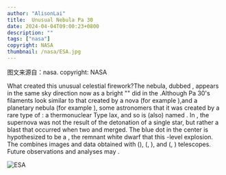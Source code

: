 ```yaml
---
author: "AlisonLai"
title:  Unusual Nebula Pa 30 
date: 2024-04-04T09:00:23+0800
description: ""
tags: ["nasa"]
copyright: NASA
thumbnail: /nasa/ESA.jpg
---
```

图文来源自：nasa.  copyright: NASA

  What created this unusual celestial firework?The nebula, dubbed , appears in the same sky direction now as a bright "" did in the .Although Pa 30's filaments look similar to that created by a nova (for example ),and a planetary nebula (for example ), some astronomers  that it was created by a rare type of : a thermonuclear Type Iax, and so is (also) named . In , the supernova was not the result of the detonation of a single star, but rather a blast that occurred when two  and merged. The blue dot in the center is hypothesized to be a , the remnant white dwarf that  this -level explosion. The  combines images and data obtained with  (),   (, ), and  (, ) telescopes. Future observations and analyses may . 

![ESA](/nasa/ESA.jpg)